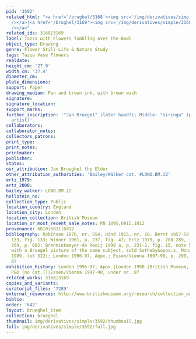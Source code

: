 ```yaml
---
pid: '3592'
related_html: "<a href='/brughel/3168'><img src='/img/derivatives/simple/3168/thumbnail.jpg'
  /></a>|<a href='/brughel/3169'><img src='/img/derivatives/simple/3169/thumbnail.jpg'
  /></a>"
related_ids: 3168|3169
label: Tazza with Flowers Tumbling over the Bowl
object_type: Drawing
genre: Flower Still-Life & Nature Study
tags: Tazza Vase Flowers
realdate: 
height_cm: '27.9'
width_cm: '37.4'
diameter_cm: 
plate_dimensions: 
support: Paper
drawing_medium: Pen and brown ink, with brown wash
signature: 
signature_location: 
support_marks: 
further_inscription: '"Jan Bruegel" (later hand?); Middle: "siringa" (probably by
  artist)'
collaborators: 
collaborator_notes: 
collectors_patrons: 
print_type: 
print_notes: 
printmaker: 
publisher: 
states: 
our_attribution: Jan Brueghel the Elder
other_attribution_authorities: 'Bailey/Walker cat. #LOND.BM.12'
ertz_1979: 
ertz_2008: 
bailey_walker: LOND.BM.12
hollstein_no: 
collection_type: Public
location_country: England
location_city: London
location_collection: British Museum
location_or_most_recent_sale_notes: RN 1895,0915.1012
provenance: 6810|6811|6812
bibliography: Robinson 1876, nr. 554; Hind 1915, nr. 10; Bernt 1957-58, vol. 1, nr.
  133, fig. 133; Winner 1961, p. 237, fig. 47; Ertz 1979, p. 288-289, fig. 358, nr.
  269, p. 602; Brenninkmeyer-de Rooij 1990 a, p. 231-2, fig. 15, note 58 (compares
  with a Bruegel picture of the same subject, sold Sotheby&apos;s, Monaco, 2 December
  1989, lot 322); London 1996-97, Appx.; Essen/Vienna 1997-98, p. 290, fig. 1,  nr.
  87
exhibition_history: London 1996-97, Appx.|London 1990 (British Museum, Treasures of
  P&D [no cat.])|Essen/Vienna 1997-98, under nr. 87
related_works: 3168|3169
copies_and_variants: 
curatorial_files: '7289'
external_resources: http://www.britishmuseum.org/research/collection_online/collection_object_details.aspx?objectId=712259&partId=1&searchText=brueghel&view=list&page=1
biblio: 
order: '642'
layout: brueghel_item
collection: brueghel
thumbnail: img/derivatives/simple/3592/thumbnail.jpg
full: img/derivatives/simple/3592/full.jpg
---
```

